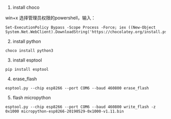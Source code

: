 1. install choco

win+x 选择管理员权限的powershell，输入：

```
Set-ExecutionPolicy Bypass -Scope Process -Force; iex ((New-Object System.Net.WebClient).DownloadString('https://chocolatey.org/install.ps1'))
```

2. install python

```
choco install python3
```

3. install esptool

```
pip install esptool
```

4. erase_flash

```
esptool.py --chip esp8266 --port COM6 --baud 460800 erase_flash
```

5. flash micropython

```
esptool.py --chip esp8266 --port COM6 --baud 460800 write_flash -z 0x1000 micropython-esp8266-20190529-0x1000-v1.11.bin
```
